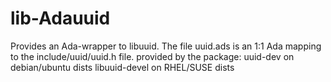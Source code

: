 # lib-Adauuid
Provides an Ada-wrapper to libuuid.
The file uuid.ads is an 1:1 Ada mapping to the include/uuid/uuid.h file.
provided by the package:
	uuid-dev on debian/ubuntu dists
	libuuid-devel on RHEL/SUSE dists
 
